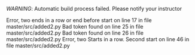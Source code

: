 *WARNING*:  Automatic build process failed.  Please notify your instructor 

Error, two ends in a row or end before start on line 17 in file master/src/added2.py 
Bad token found on line 25 in file master/src/added2.py 
Bad token found on line 26 in file master/src/added2.py 
Error, two Starts in a row.  Second start on line 46 in file master/src/added2.py 
